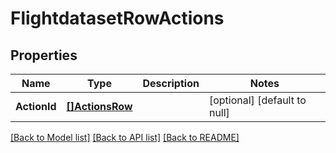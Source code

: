 # FlightdatasetRowActions

## Properties
Name | Type | Description | Notes
------------ | ------------- | ------------- | -------------
**ActionId** | [**[]ActionsRow**](actions_row.md) |  | [optional] [default to null]

[[Back to Model list]](../README.md#documentation-for-models) [[Back to API list]](../README.md#documentation-for-api-endpoints) [[Back to README]](../README.md)

